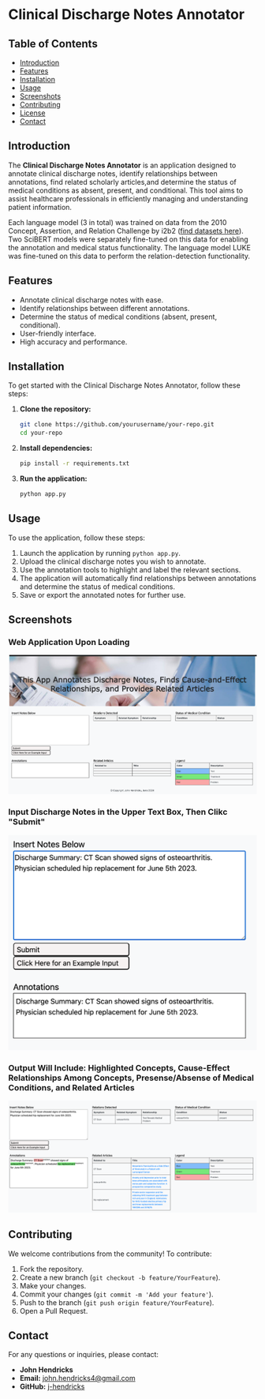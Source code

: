 # Clinical Discharge Notes Annotator

## Table of Contents

- [Introduction](#introduction)
- [Features](#features)
- [Installation](#installation)
- [Usage](#usage)
- [Screenshots](#screenshots)
- [Contributing](#contributing)
- [License](#license)
- [Contact](#contact)

## Introduction

The **Clinical Discharge Notes Annotator** is an application designed to annotate clinical discharge notes, identify relationships between annotations, find related scholarly articles,and determine the status of medical conditions as absent, present, and conditional. This tool aims to assist healthcare professionals in efficiently managing and understanding patient information.

Each language model (3 in total) was trained on data from the 2010 Concept, Assertion, and Relation Challenge by i2b2 ([find datasets here](https://portal.dbmi.hms.harvard.edu/projects/n2c2-nlp/)). Two SciBERT models were separately fine-tuned on this data for enabling the annotation and medical status functionality. The language model LUKE was fine-tuned on this data to perform the relation-detection functionality.

## Features

- Annotate clinical discharge notes with ease.
- Identify relationships between different annotations.
- Determine the status of medical conditions (absent, present, conditional).
- User-friendly interface.
- High accuracy and performance.

## Installation

To get started with the Clinical Discharge Notes Annotator, follow these steps:

1. **Clone the repository:**
    ```sh
    git clone https://github.com/yourusername/your-repo.git
    cd your-repo
    ```

2. **Install dependencies:**
    ```sh
    pip install -r requirements.txt
    ```

3. **Run the application:**
    ```sh
    python app.py
    ```

## Usage

To use the application, follow these steps:

1. Launch the application by running `python app.py`.
2. Upload the clinical discharge notes you wish to annotate.
3. Use the annotation tools to highlight and label the relevant sections.
4. The application will automatically find relationships between annotations and determine the status of medical conditions.
5. Save or export the annotated notes for further use.

## Screenshots

### Web Application Upon Loading
![Screenshot 1](./Resources/images/web_app_initial_screenshot.png)

### Input Discharge Notes in the Upper Text Box, Then Clikc "Submit"
![Screenshot 2](./Resources/images/example_input.png)

### Output Will Include: Highlighted Concepts, Cause-Effect Relationships Among Concepts, Presense/Absense of Medical Conditions, and Related Articles
![Screenshot 3](./Resources/images/example_output.png)

## Contributing

We welcome contributions from the community! To contribute:

1. Fork the repository.
2. Create a new branch (`git checkout -b feature/YourFeature`).
3. Make your changes.
4. Commit your changes (`git commit -m 'Add your feature'`).
5. Push to the branch (`git push origin feature/YourFeature`).
6. Open a Pull Request.

## Contact

For any questions or inquiries, please contact:

- **John Hendricks**
- **Email:** john.hendricks4@gmail.com
- **GitHub:** [j-hendricks](https://github.com/j-hendricks)
